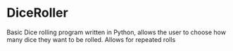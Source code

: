 # DiceRoller
Basic Dice rolling program written in Python, allows the user to choose how many dice they want to be rolled. Allows for repeated rolls
